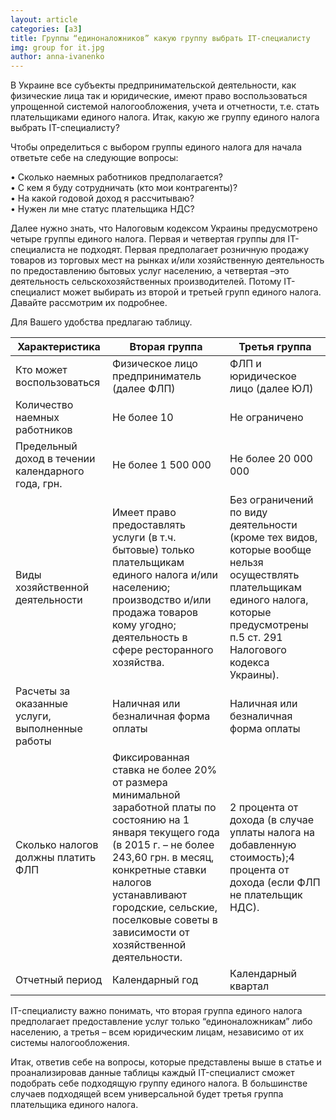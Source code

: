 ```yaml
---
layout: article
categories: [a3]
title: Группы “единоналожников” какую группу выбрать IT-специалисту
img: group for it.jpg
author: anna-ivanenko
--- 
```

В Украине все субъекты предпринимательской деятельности,  как физические лица так и юридические, имеют право воспользоваться
упрощенной системой налогообложения, учета и отчетности, т.е. стать плательщиками единого налога. Итак, какую же группу
единого налога выбрать IT-специалисту?

Чтобы определиться с выбором группы единого налога для начала ответьте себе на следующие вопросы: 

•	Сколько наемных работников предполагается?  
•	С кем я буду сотрудничать (кто мои контрагенты)?  
•	На какой годовой доход я рассчитываю?  
•	Нужен ли мне статус плательщика НДС?  

Далее нужно знать, что Налоговым кодексом Украины предусмотрено четыре группы единого налога. Первая и четвертая
группы для IT-специалиста не подходят. Первая предполагает розничную продажу товаров из торговых мест на рынках и/или
хозяйственную деятельность по предоставлению бытовых услуг населению, а четвертая –это деятельность сельскохозяйственных
производителей. Потому  IT-специалист может выбирать из второй и третьей групп единого налога. Давайте рассмотрим их 
подробнее.

Для Вашего удобства предлагаю таблицу.

|Характеристика	|Вторая группа|	Третья группа|
|---------------|-------------|--------------|
|Кто может воспользоваться|	Физическое лицо предприниматель (далее ФЛП)|	ФЛП и юридическое лицо (далее ЮЛ)|
|Количество наемных работников|	Не более 10	|Не ограничено|
|Предельный доход в течении календарного года, грн.|	Не более 1 500 000|	Не более 20 000 000|
|Виды хозяйственной деятельности|	Имеет право предоставлять услуги (в т.ч. бытовые) только плательщикам единого налога и/или населению; производство и/или продажа товаров кому угодно; деятельность в сфере ресторанного хозяйства. |	Без ограничений по виду деятельности (кроме тех видов, которые вообще нельзя осуществлять плательщикам единого налога, которые предусмотрены п.5 ст. 291 Налогового кодекса Украины).|
|Расчеты за оказанные услуги, выполненные работы|	Наличная или безналичная форма оплаты|	Наличная или безналичная форма оплаты|
|Сколько налогов должны платить ФЛП|	Фиксированная ставка не более 20% от размера минимальной заработной платы по состоянию на 1 января текущего года (в 2015 г. – не более 243,60 грн. в месяц, конкретные ставки налогов устанавливают городские, сельские, поселковые советы в зависимости от хозяйственной деятельности.|	2 процента от дохода (в случае уплаты налога на добавленную стоимость);4 процента от дохода (если ФЛП не плательщик НДС).|
|Отчетный период|	Календарный год	|Календарный квартал|
 
IT-специалисту важно понимать, что вторая группа единого налога предполагает предоставление услуг только “единоналожникам” 
либо населению, а третья – всем юридическим лицам, независимо от их системы налогообложения.

Итак, ответив себе на вопросы, которые представлены выше в статье и проанализировав данные таблицы каждый IT-специалист 
сможет подобрать себе подходящую группу единого налога. В большинстве случаев подходящей всем универсальной будет третья 
группа плательщика единого налога.
